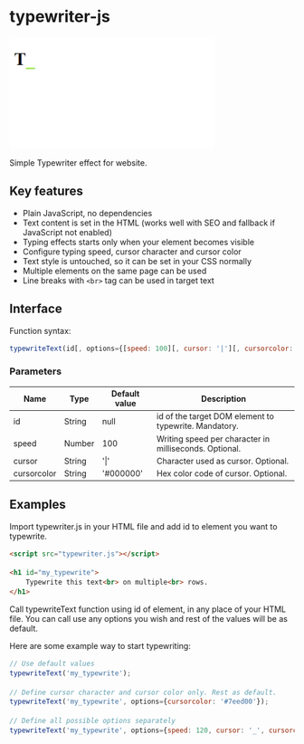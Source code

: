 # typewriter-js

![](typewriter-js-preview.gif)

Simple Typewriter effect for website.

## Key features

-   Plain JavaScript, no dependencies
-   Text content is set in the HTML (works well with SEO and fallback if JavaScript not enabled)
-   Typing effects starts only when your element becomes visible
-   Configure typing speed, cursor character and cursor color
-   Text style is untouched, so it can be set in your CSS normally
-   Multiple elements on the same page can be used
-   Line breaks with `<br>` tag can be used in target text 

## Interface

Function syntax:
```js
typewriteText(id[, options={[speed: 100][, cursor: '|'][, cursorcolor: '#000000']}] );
```

### Parameters

| Name | Type | Default value | Description |
| --- | --- | --- | --- |
| id | String | null | id of the target DOM element to typewrite. Mandatory. |
| speed | Number | 100 | Writing speed per character in milliseconds. Optional. |
| cursor | String | '\|' | Character used as cursor. Optional. |
| cursorcolor | String | '#000000' | Hex color code of cursor. Optional. |

## Examples

Import typewriter.js in your HTML file and add id to element you want to typewrite.

```html
<script src="typewriter.js"></script>

<h1 id="my_typewrite">
    Typewrite this text<br> on multiple<br> rows.
</h1>
```

Call typewriteText function using id of element, in any place of your HTML file.
You can call use any options you wish and rest of the values will be as default.

Here are some example way to start typewriting:
```js
// Use default values
typewriteText('my_typewrite');

// Define cursor character and cursor color only. Rest as default.
typewriteText('my_typewrite', options={cursorcolor: '#7eed00'});

// Define all possible options separately
typewriteText('my_typewrite', options={speed: 120, cursor: '_', cursorcolor: '#7eed00'});
```
